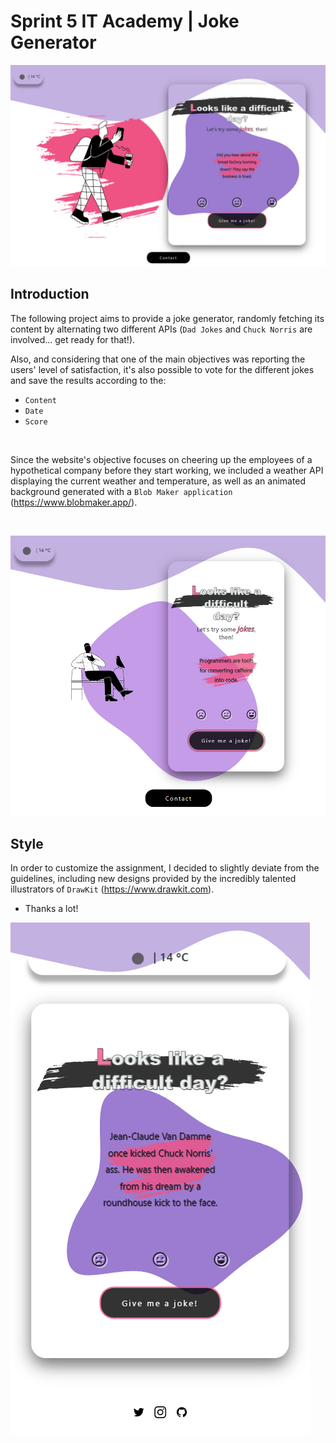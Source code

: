 # Sprint 5 IT Academy | Joke Generator
![Alt text](https://github.com/JuditKaramazov/Sprint5/blob/c667c5d73ba312d82468636b850f940cd8a78050/src/images/Screenshot-1.PNG)


## Introduction

The following project aims to provide a joke generator, randomly fetching its content by alternating two different APIs (`Dad Jokes` and `Chuck Norris` are involved... get ready for that!).

Also, and considering that one of the main objectives was reporting the users' level of satisfaction, it's also possible to vote for the different jokes and save the results according to the: 
- `Content`
- `Date`
- `Score`

<br>

Since the website's objective focuses on cheering up the employees of a hypothetical company before they start working, we included a weather API displaying the current weather and temperature, as well as an animated background generated with a `Blob Maker application` (https://www.blobmaker.app/).

<br>

![Alt text](https://github.com/JuditKaramazov/Sprint5/blob/c667c5d73ba312d82468636b850f940cd8a78050/src/images/Screenshot-2.PNG)

## Style

In order to customize the assignment, I decided to slightly deviate from the guidelines, including new designs provided by the incredibly talented illustrators of `DrawKit` (https://www.drawkit.com).

- Thanks a lot!


![Alt text](https://github.com/JuditKaramazov/Sprint5/blob/c667c5d73ba312d82468636b850f940cd8a78050/src/images/Screenshot-3.PNG)

